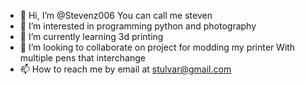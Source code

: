 - 👋 Hi, I’m @Stevenz006
     You can call me steven
- 👀 I’m interested in programming python and photography 
- 🌱 I’m currently learning 3d printing
- 💞️ I’m looking to collaborate on project for modding my printer
     With multiple pens that interchange
- 📫 How to reach me by email at stulvar@gmail.com

<!---
Stevenz006/Stevenz006 is a ✨ special ✨ repository because its `README.md` (this file) appears on your GitHub profile.
You can click the Preview link to take a look at your changes.
--->

